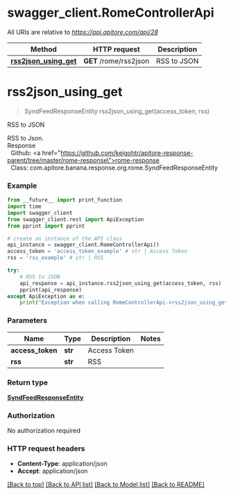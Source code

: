 # swagger_client.RomeControllerApi

All URIs are relative to *https://api.apitore.com/api/28*

Method | HTTP request | Description
------------- | ------------- | -------------
[**rss2json_using_get**](RomeControllerApi.md#rss2json_using_get) | **GET** /rome/rss2json | RSS to JSON


# **rss2json_using_get**
> SyndFeedResponseEntity rss2json_using_get(access_token, rss)

RSS to JSON

RSS to Json.<BR />Response<BR />&nbsp; Github: <a href=\"https://github.com/keigohtr/apitore-response-parent/tree/master/rome-response\">rome-response</a><BR />&nbsp; Class: com.apitore.banana.response.org.rome.SyndFeedResponseEntity<BR />

### Example
```python
from __future__ import print_function
import time
import swagger_client
from swagger_client.rest import ApiException
from pprint import pprint

# create an instance of the API class
api_instance = swagger_client.RomeControllerApi()
access_token = 'access_token_example' # str | Access Token
rss = 'rss_example' # str | RSS

try:
    # RSS to JSON
    api_response = api_instance.rss2json_using_get(access_token, rss)
    pprint(api_response)
except ApiException as e:
    print("Exception when calling RomeControllerApi->rss2json_using_get: %s\n" % e)
```

### Parameters

Name | Type | Description  | Notes
------------- | ------------- | ------------- | -------------
 **access_token** | **str**| Access Token | 
 **rss** | **str**| RSS | 

### Return type

[**SyndFeedResponseEntity**](SyndFeedResponseEntity.md)

### Authorization

No authorization required

### HTTP request headers

 - **Content-Type**: application/json
 - **Accept**: application/json

[[Back to top]](#) [[Back to API list]](../README.md#documentation-for-api-endpoints) [[Back to Model list]](../README.md#documentation-for-models) [[Back to README]](../README.md)

